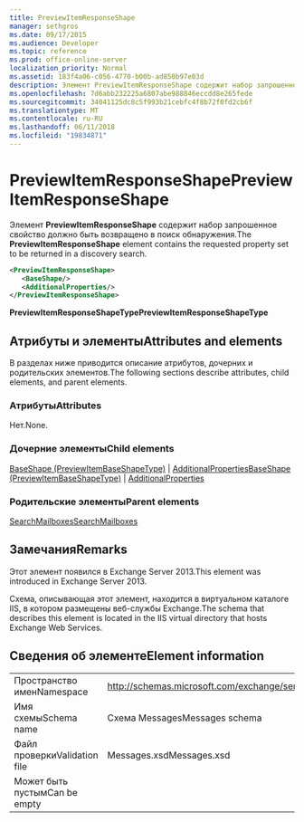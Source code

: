```yaml
---
title: PreviewItemResponseShape
manager: sethgros
ms.date: 09/17/2015
ms.audience: Developer
ms.topic: reference
ms.prod: office-online-server
localization_priority: Normal
ms.assetid: 183f4a06-c056-4770-b00b-ad850b97e03d
description: Элемент PreviewItemResponseShape содержит набор запрошенное свойство должно быть возвращено в поиск обнаружения.
ms.openlocfilehash: 7d6abb232225a6807abe988846eccdd8e265fede
ms.sourcegitcommit: 34041125dc8c5f993b21cebfc4f8b72f0fd2cb6f
ms.translationtype: MT
ms.contentlocale: ru-RU
ms.lasthandoff: 06/11/2018
ms.locfileid: "19834871"
---
```

# <a name="previewitemresponseshape"></a><span data-ttu-id="293f3-103">PreviewItemResponseShape</span><span class="sxs-lookup"><span data-stu-id="293f3-103">PreviewItemResponseShape</span></span>

<span data-ttu-id="293f3-104">Элемент **PreviewItemResponseShape** содержит набор запрошенное свойство должно быть возвращено в поиск обнаружения.</span><span class="sxs-lookup"><span data-stu-id="293f3-104">The **PreviewItemResponseShape** element contains the requested property set to be returned in a discovery search.</span></span> 
  
```XML
<PreviewItemResponseShape>
   <BaseShape/>
   <AdditionalProperties/>
</PreviewItemResponseShape>
```

 <span data-ttu-id="293f3-105">**PreviewItemResponseShapeType**</span><span class="sxs-lookup"><span data-stu-id="293f3-105">**PreviewItemResponseShapeType**</span></span>
## <a name="attributes-and-elements"></a><span data-ttu-id="293f3-106">Атрибуты и элементы</span><span class="sxs-lookup"><span data-stu-id="293f3-106">Attributes and elements</span></span>

<span data-ttu-id="293f3-107">В разделах ниже приводится описание атрибутов, дочерних и родительских элементов.</span><span class="sxs-lookup"><span data-stu-id="293f3-107">The following sections describe attributes, child elements, and parent elements.</span></span>
  
### <a name="attributes"></a><span data-ttu-id="293f3-108">Атрибуты</span><span class="sxs-lookup"><span data-stu-id="293f3-108">Attributes</span></span>

<span data-ttu-id="293f3-109">Нет.</span><span class="sxs-lookup"><span data-stu-id="293f3-109">None.</span></span>
  
### <a name="child-elements"></a><span data-ttu-id="293f3-110">Дочерние элементы</span><span class="sxs-lookup"><span data-stu-id="293f3-110">Child elements</span></span>

<span data-ttu-id="293f3-111">[BaseShape (PreviewItemBaseShapeType)](baseshape-previewitembaseshapetype.md) | [AdditionalProperties](additionalproperties.md)</span><span class="sxs-lookup"><span data-stu-id="293f3-111">[BaseShape (PreviewItemBaseShapeType)](baseshape-previewitembaseshapetype.md) | [AdditionalProperties](additionalproperties.md)</span></span>
  
### <a name="parent-elements"></a><span data-ttu-id="293f3-112">Родительские элементы</span><span class="sxs-lookup"><span data-stu-id="293f3-112">Parent elements</span></span>

[<span data-ttu-id="293f3-113">SearchMailboxes</span><span class="sxs-lookup"><span data-stu-id="293f3-113">SearchMailboxes</span></span>](searchmailboxes.md)
  
## <a name="remarks"></a><span data-ttu-id="293f3-114">Замечания</span><span class="sxs-lookup"><span data-stu-id="293f3-114">Remarks</span></span>

<span data-ttu-id="293f3-115">Этот элемент появился в Exchange Server 2013.</span><span class="sxs-lookup"><span data-stu-id="293f3-115">This element was introduced in Exchange Server 2013.</span></span>
  
<span data-ttu-id="293f3-116">Схема, описывающая этот элемент, находится в виртуальном каталоге IIS, в котором размещены веб-службы Exchange.</span><span class="sxs-lookup"><span data-stu-id="293f3-116">The schema that describes this element is located in the IIS virtual directory that hosts Exchange Web Services.</span></span>
  
## <a name="element-information"></a><span data-ttu-id="293f3-117">Сведения об элементе</span><span class="sxs-lookup"><span data-stu-id="293f3-117">Element information</span></span>

|||
|:-----|:-----|
|<span data-ttu-id="293f3-118">Пространство имен</span><span class="sxs-lookup"><span data-stu-id="293f3-118">Namespace</span></span>  <br/> |http://schemas.microsoft.com/exchange/services/2006/messages  <br/> |
|<span data-ttu-id="293f3-119">Имя схемы</span><span class="sxs-lookup"><span data-stu-id="293f3-119">Schema name</span></span>  <br/> |<span data-ttu-id="293f3-120">Схема Messages</span><span class="sxs-lookup"><span data-stu-id="293f3-120">Messages schema</span></span>  <br/> |
|<span data-ttu-id="293f3-121">Файл проверки</span><span class="sxs-lookup"><span data-stu-id="293f3-121">Validation file</span></span>  <br/> |<span data-ttu-id="293f3-122">Messages.xsd</span><span class="sxs-lookup"><span data-stu-id="293f3-122">Messages.xsd</span></span>  <br/> |
|<span data-ttu-id="293f3-123">Может быть пустым</span><span class="sxs-lookup"><span data-stu-id="293f3-123">Can be empty</span></span>  <br/> ||
   

